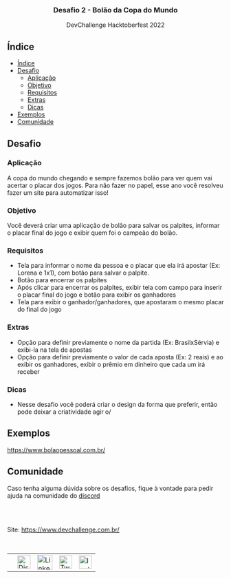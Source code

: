 <br />
<p align="center">
  <h3 align="center">Desafio 2 - Bolão da Copa do Mundo</h3>

  <p align="center">
   DevChallenge Hacktoberfest 2022
  </p>

## Índice

- [Índice](#índice)
- [Desafio](#desafio)
  - [Aplicação](#aplicação)
  - [Objetivo](#objetivo)
  - [Requisitos](#requisitos)
  - [Extras](#extras)
  - [Dicas](#dicas)
- [Exemplos](#exemplos)
- [Comunidade](#comunidade)

## Desafio  

### Aplicação
A copa do mundo chegando e sempre fazemos bolão para ver quem vai acertar o placar dos jogos. Para não fazer no papel, esse ano você resolveu fazer um site para automatizar isso!

### Objetivo
Você deverá criar uma aplicação de bolão para salvar os palpites, informar o placar final do jogo e exibir quem foi o campeão do bolão.

### Requisitos
- Tela para informar o nome da pessoa e o placar que ela irá apostar (Ex: Lorena e 1x1), com botão para salvar o palpite.
- Botão para encerrar os palpites
- Após clicar para encerrar os palpites, exibir tela com campo para inserir o placar final do jogo e botão para exibir os ganhadores
- Tela para exibir o ganhador/ganhadores, que apostaram o mesmo placar do final do jogo

### Extras
- Opção para definir previamente o nome da partida (Ex: BrasilxSérvia) e exibi-la na tela de apostas
- Opção para definir previamente o valor de cada aposta (Ex: 2 reais) e ao exibir os ganhadores, exibir o prêmio em dinheiro que cada um irá receber

### Dicas
- Nesse desafio você poderá criar o design da forma que preferir, então pode deixar a criatividade agir o/

## Exemplos
https://www.bolaopessoal.com.br/

## Comunidade

Caso tenha alguma dúvida sobre os desafios, fique à vontade para pedir ajuda na comunidade do [discord](https://discord.gg/yvYXhGj)

<br><br>

Site: <https://www.devchallenge.com.br/> 

<br>

<table style="border-color:transparent">
   <th>
    <td>
      <a href="https://discord.gg/yvYXhGj"><img src="https://cdn3.iconfinder.com/data/icons/discord/64/discord_20-512.png" width="30px" height="30px" alt="Discord">      
      </a>
    </td>
    <td>
      <a href="https://www.linkedin.com/company/devchallenge/"><img src="https://cdn3.iconfinder.com/data/icons/glypho-social-and-other-logos/64/logo-linkedin-512.png" width="35px" height="35px"  alt="Linkedin">
      </a>
    </td>
    <td>
      <a href="https://twitter.com/dev_challenge">
        <img src="https://cdn3.iconfinder.com/data/icons/picons-social/57/43-twitter-512.png" width="30px" height="30px" alt="Twitter">
      </a>
    </td>
    <td>
      <a href="https://www.instagram.com/devchallenge/"><img src="https://cdn4.iconfinder.com/data/icons/picons-social/57/38-instagram-3-512.png" width="30px"            height="30px" alt="Instagram">
      </a>
    </td>
   </th>
</table>
